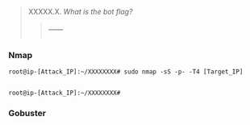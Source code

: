 




> XXXXX.X. <em>What is the bot flag?</em><br><a id='7'></a>
>> <code><strong>____</strong></code><br><br>

<h3>Nmap</h3>
  
<pre><code>root@ip-[Attack_IP]:~/XXXXXXXX# sudo nmap -sS -p- -T4 [Target_IP]


root@ip-[Attack_IP]:~/XXXXXXXX# 
</code></pre>


<h3>Gobuster</h3>

